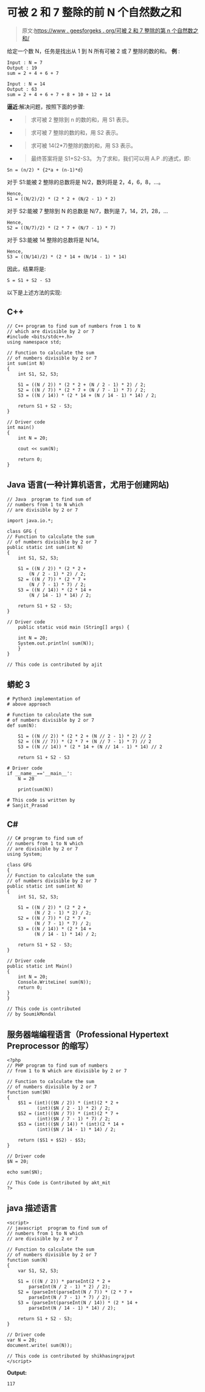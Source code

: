 # 可被 2 和 7 整除的前 N 个自然数之和

> 原文:[https://www . geesforgeks . org/可被 2 和 7 整除的第 n 个自然数之和/](https://www.geeksforgeeks.org/sum-of-first-n-natural-numbers-which-are-divisible-by-2-and-7/)

给定一个数 N，任务是找出从 1 到 N 所有可被 2 或 7 整除的数的和。
**例** :

```
Input : N = 7
Output : 19
sum = 2 + 4 + 6 + 7

Input : N = 14 
Output : 63
sum = 2 + 4 + 6 + 7 + 8 + 10 + 12 + 14
```

**逼近**:解决问题，按照下面的步骤:
- >求可被 2 整除到 n 的数的和，用 S1 表示。
- >求可被 7 整除的数的和，用 S2 表示。
- >求可被 14(2*7)整除的数的和，用 S3 表示。
- >最终答案将是 S1+S2-S3。
为了求和，我们可以用 A.P .的通式，即:

```
Sn = (n/2) * {2*a + (n-1)*d}
```

对于 S1:能被 2 整除的总数将是 N/2，数列将是 2，4，6，8，…。

```
Hence, 
S1 = ((N/2)/2) * (2 * 2 + (N/2 - 1) * 2)
```

对于 S2:能被 7 整除到 N 的总数是 N/7，数列是 7，14，21，28，…

```
Hence, 
S2 = ((N/7)/2) * (2 * 7 + (N/7 - 1) * 7)
```

对于 S3:能被 14 整除的总数将是 N/14。

```
Hence, 
S3 = ((N/14)/2) * (2 * 14 + (N/14 - 1) * 14)
```

因此，结果将是:

```
S = S1 + S2 - S3
```

以下是上述方法的实现:

## C++

```
// C++ program to find sum of numbers from 1 to N
// which are divisible by 2 or 7
#include <bits/stdc++.h>
using namespace std;

// Function to calculate the sum
// of numbers divisible by 2 or 7
int sum(int N)
{
    int S1, S2, S3;

    S1 = ((N / 2)) * (2 * 2 + (N / 2 - 1) * 2) / 2;
    S2 = ((N / 7)) * (2 * 7 + (N / 7 - 1) * 7) / 2;
    S3 = ((N / 14)) * (2 * 14 + (N / 14 - 1) * 14) / 2;

    return S1 + S2 - S3;
}

// Driver code
int main()
{
    int N = 20;

    cout << sum(N);

    return 0;
}
```

## Java 语言(一种计算机语言，尤用于创建网站)

```
// Java  program to find sum of
// numbers from 1 to N which
// are divisible by 2 or 7

import java.io.*;

class GFG {
// Function to calculate the sum
// of numbers divisible by 2 or 7
public static int sum(int N)
{
    int S1, S2, S3;

    S1 = ((N / 2)) * (2 * 2 +
        (N / 2 - 1) * 2) / 2;
    S2 = ((N / 7)) * (2 * 7 +
        (N / 7 - 1) * 7) / 2;
    S3 = ((N / 14)) * (2 * 14 +
        (N / 14 - 1) * 14) / 2;

    return S1 + S2 - S3;
}

// Driver code
    public static void main (String[] args) {

    int N = 20;
    System.out.println( sum(N));
    }
}

// This code is contributed by ajit
```

## 蟒蛇 3

```
# Python3 implementation of
# above approach

# Function to calculate the sum
# of numbers divisible by 2 or 7
def sum(N):

    S1 = ((N // 2)) * (2 * 2 + (N // 2 - 1) * 2) // 2
    S2 = ((N // 7)) * (2 * 7 + (N // 7 - 1) * 7) // 2
    S3 = ((N // 14)) * (2 * 14 + (N // 14 - 1) * 14) // 2

    return S1 + S2 - S3

# Driver code
if __name__=='__main__':
    N = 20

    print(sum(N))

# This code is written by
# Sanjit_Prasad
```

## C#

```
// C# program to find sum of
// numbers from 1 to N which
// are divisible by 2 or 7
using System;

class GFG
{
// Function to calculate the sum
// of numbers divisible by 2 or 7
public static int sum(int N)
{
    int S1, S2, S3;

    S1 = ((N / 2)) * (2 * 2 +
          (N / 2 - 1) * 2) / 2;
    S2 = ((N / 7)) * (2 * 7 +
          (N / 7 - 1) * 7) / 2;
    S3 = ((N / 14)) * (2 * 14 +
          (N / 14 - 1) * 14) / 2;

    return S1 + S2 - S3;
}

// Driver code
public static int Main()
{
    int N = 20;
    Console.WriteLine( sum(N));
    return 0;
}
}

// This code is contributed
// by SoumikMondal
```

## 服务器端编程语言（Professional Hypertext Preprocessor 的缩写）

```
<?php
// PHP program to find sum of numbers
// from 1 to N which are divisible by 2 or 7

// Function to calculate the sum
// of numbers divisible by 2 or 7
function sum($N)
{
    $S1 = (int)(($N / 2)) * (int)(2 * 2 +
           (int)($N / 2 - 1) * 2) / 2;
    $S2 = (int)(($N / 7)) * (int)(2 * 7 +
           (int)($N / 7 - 1) * 7) / 2;
    $S3 = (int)(($N / 14)) * (int)(2 * 14 +
           (int)($N / 14 - 1) * 14) / 2;

    return ($S1 + $S2) - $S3;
}

// Driver code
$N = 20;

echo sum($N);

// This Code is Contributed by akt_mit
?>
```

## java 描述语言

```
<script>
// javascript  program to find sum of
// numbers from 1 to N which
// are divisible by 2 or 7

// Function to calculate the sum
// of numbers divisible by 2 or 7
function sum(N)
{
    var S1, S2, S3;

    S1 = (((N / 2)) * parseInt(2 * 2 +
        parseInt(N / 2 - 1) * 2) / 2);
    S2 = (parseInt(parseInt(N / 7)) * (2 * 7 +
        parseInt(N / 7 - 1) * 7) / 2);
    S3 = (parseInt(parseInt(N / 14)) * (2 * 14 +
        parseInt(N / 14 - 1) * 14) / 2);

    return S1 + S2 - S3;
}

// Driver code
var N = 20;
document.write( sum(N));

// This code is contributed by shikhasingrajput
</script>
```

**Output:** 

```
117
```